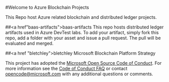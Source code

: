 #Welcome to Azure Blockchain Projects

This Repo host Azure related blockchain and distributed ledger projects.

##<a href"baas-artifacts">baas-artifacts</a>
This repo hosts distributed ledger artifacts used in Azure DevTest labs.  To add your artifact, simply fork this repo, add a folder with your asset and issue a pull request.  The pull will be evaluated and merged.

##<a href "bletchley">bletchley</a>
Microsoft Blockchain Platform Strategy

This project has adopted the [Microsoft Open Source Code of Conduct](https://opensource.microsoft.com/codeofconduct/). For more information see the [Code of Conduct FAQ](https://opensource.microsoft.com/codeofconduct/faq/) or contact [opencode@microsoft.com](mailto:opencode@microsoft.com) with any additional questions or comments.
